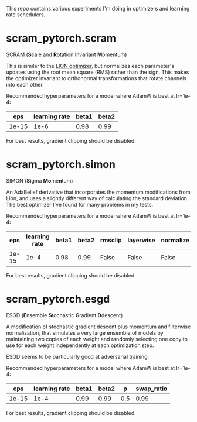 This repo contains various experiments I'm doing in optimizers and learning rate schedulers.

# scram_pytorch.scram
SCRAM (**Sc**ale and **R**otation Inv**a**riant **M**omentum)

This is similar to the [LION optimizer](https://github.com/lucidrains/lion-pytorch), but normalizes each parameter's updates using the root mean square (RMS) rather than the sign. This makes the optimizer invariant
to orthonormal transformations that rotate channels into each other.

Recommended hyperparameters for a model where AdamW is best at lr=1e-4:

|eps|learning rate|beta1|beta2|
|---|---|---|---|
|1e-15|1e-6|0.98|0.99|

For best results, gradient clipping should be disabled.

# scram_pytorch.simon
SIMON (**Si**gma **Mo**me**n**tum)
 
An AdaBelief derivative that incorporates the momentum modifications from Lion, and uses a slightly different way
of calculating the standard deviation. The best optimizer I've found for many problems in my tests.

Recommended hyperparameters for a model where AdamW is best at lr=1e-4:

|eps|learning rate|beta1|beta2|rmsclip|layerwise|normalize|
|---|---|---|---|---|---|---|
|1e-15|1e-4|0.98|0.99|False|False|False|

For best results, gradient clipping should be disabled.

# scram_pytorch.esgd
ESGD (**E**nsemble **S**tochastic **G**radient **D**descent)

A modification of stochastic gradient descent plus momentum and filterwise normalization,
that simulates a very large ensemble of models by maintaining two copies of each weight
and randomly selecting one copy to use for each weight independently at each optimization step.

ESGD seems to be particularly good at adversarial training.

Recommended hyperparameters for a model where AdamW is best at lr=1e-4:

|eps|learning rate|beta1|beta2|p|swap_ratio|
|---|---|---|---|---|---|
|1e-15|1e-4|0.99|0.99|0.5|0.99|

For best results, gradient clipping should be disabled.

